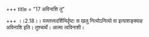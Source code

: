 +++
title = "17 अविनाशि तु"

+++
।।2.18।। यस्तत्त्वदर्शिभिर्दृष्टः स खलु नित्योऽनित्यो वा इत्याशङ्क्याह  
अविनाशि इति। तुश्चार्थे। आत्मा त्वविनाशी।  
